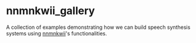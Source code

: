 # nnmnkwii_gallery

A collection of examples demonstrating how we can build speech synthesis systems using [nnmnkwii](https://github.com/r9y9/nnmnkwii)'s functionalities.
